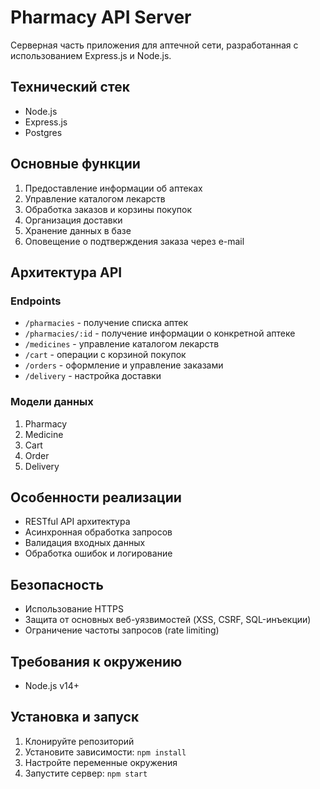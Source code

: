# Pharmacy API Server

Серверная часть приложения для аптечной сети, разработанная с использованием Express.js и Node.js.

## Технический стек

- Node.js
- Express.js
- Postgres

## Основные функции

1. Предоставление информации об аптеках
2. Управление каталогом лекарств
3. Обработка заказов и корзины покупок
4. Организация доставки
5. Хранение данных в базе
6. Оповещение о подтверждения заказа через e-mail

## Архитектура API

### Endpoints

- `/pharmacies` - получение списка аптек
- `/pharmacies/:id` - получение информации о конкретной аптеке
- `/medicines` - управление каталогом лекарств
- `/cart` - операции с корзиной покупок
- `/orders` - оформление и управление заказами
- `/delivery` - настройка доставки

### Модели данных

1. Pharmacy
2. Medicine
3. Cart
4. Order
5. Delivery

## Особенности реализации

- RESTful API архитектура
- Асинхронная обработка запросов
- Валидация входных данных
- Обработка ошибок и логирование


## Безопасность

- Использование HTTPS
- Защита от основных веб-уязвимостей (XSS, CSRF, SQL-инъекции)
- Ограничение частоты запросов (rate limiting)


## Требования к окружению

- Node.js v14+

## Установка и запуск

1. Клонируйте репозиторий
2. Установите зависимости: `npm install`
3. Настройте переменные окружения
4. Запустите сервер: `npm start`

